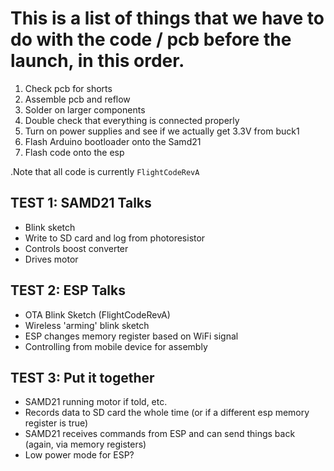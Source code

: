 # This is a list of things that we have to do with the code / pcb before the launch, in this order.

1.  Check pcb for shorts
2.  Assemble pcb and reflow
3.  Solder on larger components
4.  Double check that everything is connected properly
5.  Turn on power supplies and see if we actually get 3.3V from buck1
6.  Flash Arduino bootloader onto the Samd21
7.  Flash code onto the esp

  .Note that all code is currently `FlightCodeRevA`

## TEST 1: SAMD21 Talks
- Blink sketch
- Write to SD card and log from photoresistor
- Controls boost converter
- Drives motor

## TEST 2: ESP Talks
- OTA Blink Sketch (FlightCodeRevA)
- Wireless 'arming' blink sketch
- ESP changes memory register based on WiFi signal
- Controlling from mobile device for assembly

## TEST 3: Put it together
- SAMD21 running motor if told, etc.
- Records data to SD card the whole time (or if a different esp memory register is true)
- SAMD21 receives commands from ESP and can send things back (again, via memory registers)
- Low power mode for ESP?
